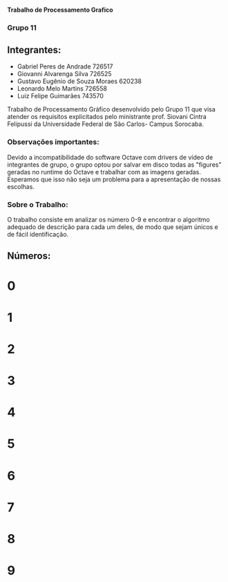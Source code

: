 #### Trabalho de Processamento Grafico

### Grupo 11
## Integrantes:
- Gabriel Peres de Andrade 726517
- Giovanni Alvarenga Silva 726525
- Gustavo Eugênio de Souza Moraes 620238
- Leonardo Melo Martins 726558
- Luiz Felipe Guimarães 743570

Trabalho de Processamento Gráfico desenvolvido pelo Grupo 11 que visa atender os requisitos explicitados pelo ministrante prof. Siovani Cintra Felipussi da Universidade Federal de São Carlos- Campus Sorocaba.

### Observações importantes:
Devido a incompatibilidade do software Octave com drivers de vídeo de integrantes de grupo, o grupo optou por salvar em disco todas as "figures" geradas no runtime do Octave e trabalhar com as imagens geradas. Esperamos que isso não seja um problema para a apresentação de nossas escolhas.

### Sobre o Trabalho: 
O trabalho consiste em analizar os número 0-9 e encontrar o algoritmo adequado de descrição para cada um deles, de modo que sejam únicos e de fácil identificação.

## Números:
# 0
# 1
# 2
# 3
# 4
# 5
# 6
# 7
# 8
# 9